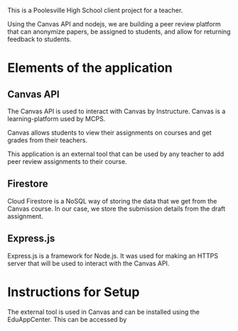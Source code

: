 This is a Poolesville High School client project for a teacher.

Using the Canvas API and nodejs, we are building a peer review platform that can anonymize papers, be assigned to students,
and allow for returning feedback to students.

# Elements of the application

## Canvas API

The Canvas API is used to interact with Canvas by Instructure. Canvas is a learning-platform used by MCPS.

Canvas allows students to view their assignments on courses and get grades from their teachers.

This application is an external tool that can be used by any teacher to add peer review assignments to their course.


## Firestore

Cloud Firestore is a NoSQL way of storing the data that we get from the Canvas course. In our case, we store the submission details from the draft assignment.

## Express.js

Express.js is a framework for Node.js. It was used for making an HTTPS server that will be used to interact with the Canvas API.



# Instructions for Setup

The external tool is used in Canvas and can be installed using the EduAppCenter. This can be accessed by 
